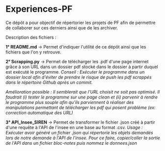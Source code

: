 # Experiences-PF

Ce dépôt a pour objectif de répertorier les projets de PF afin de permettre de collaborer sur ces derniers ainsi que de les archiver.

Description des fichiers :

**1° README.md** -> Permet d'indiquer l'utilité de ce dépôt ainsi que les fichiers que l'on y retrouve.

**2° Scrapping.py** -> Permet de télécharger les .pdf d'une page internet grâce à son URL dans un dossier pdf stocké dans le dossier à partir duquel est exécuté le programme. 
*Conseil : Exécuter le programme dans un dossier local afin d'éviter de prendre le risque de push les pdf scrappés dans le répertoire Github après un commit.*

*Amélioration possible : Il semblerait que l'URL choisit ne soit pas optimisé. Il faudrait (i) tester le programme sur une page clean et (ii) parvenir à rendre le programme plus souple afin qu'ils parviennent à réaliser des manipulations permettant de télécharger les pdf qui posent problème (ex: correction automatique des URL)*

**3° API_Insee_SIREN** -> Permet de transformer le fichier .json créé à partir d'une requête à l'API de l'insee en une base au format .csv.
*Usage : Exécuter avoir généré un fichier .json qui répertorie les objets demandés lors de notre demande à l'API de l'insee. Pour ce faire, copier/coller la sortie de l'API dans un fichier bloc-notes puis nommez le donnees.json* 




